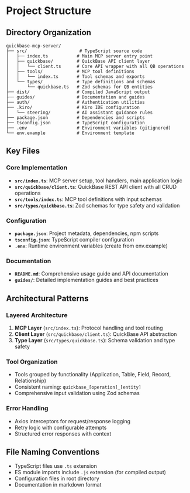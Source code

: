 # Project Structure

## Directory Organization

```
quickbase-mcp-server/
├── src/                    # TypeScript source code
│   ├── index.ts           # Main MCP server entry point
│   ├── quickbase/         # QuickBase API client layer
│   │   └── client.ts      # Core API wrapper with all QB operations
│   ├── tools/             # MCP tool definitions
│   │   └── index.ts       # Tool schemas and exports
│   └── types/             # Type definitions and schemas
│       └── quickbase.ts   # Zod schemas for QB entities
├── dist/                  # Compiled JavaScript output
├── guides/                # Documentation and guides
├── auth/                  # Authentication utilities
├── .kiro/                 # Kiro IDE configuration
│   └── steering/          # AI assistant guidance rules
├── package.json           # Dependencies and scripts
├── tsconfig.json          # TypeScript configuration
├── .env                   # Environment variables (gitignored)
└── env.example            # Environment template
```

## Key Files

### Core Implementation
- **`src/index.ts`**: MCP server setup, tool handlers, main application logic
- **`src/quickbase/client.ts`**: QuickBase REST API client with all CRUD operations
- **`src/tools/index.ts`**: MCP tool definitions with input schemas
- **`src/types/quickbase.ts`**: Zod schemas for type safety and validation

### Configuration
- **`package.json`**: Project metadata, dependencies, npm scripts
- **`tsconfig.json`**: TypeScript compiler configuration
- **`.env`**: Runtime environment variables (create from env.example)

### Documentation
- **`README.md`**: Comprehensive usage guide and API documentation
- **`guides/`**: Detailed implementation guides and best practices

## Architectural Patterns

### Layered Architecture
1. **MCP Layer** (`src/index.ts`): Protocol handling and tool routing
2. **Client Layer** (`src/quickbase/client.ts`): QuickBase API abstraction
3. **Type Layer** (`src/types/quickbase.ts`): Schema validation and type safety

### Tool Organization
- Tools grouped by functionality (Application, Table, Field, Record, Relationship)
- Consistent naming: `quickbase_[operation]_[entity]`
- Comprehensive input validation using Zod schemas

### Error Handling
- Axios interceptors for request/response logging
- Retry logic with configurable attempts
- Structured error responses with context

## File Naming Conventions
- TypeScript files use `.ts` extension
- ES module imports include `.js` extension (for compiled output)
- Configuration files in root directory
- Documentation in markdown format
